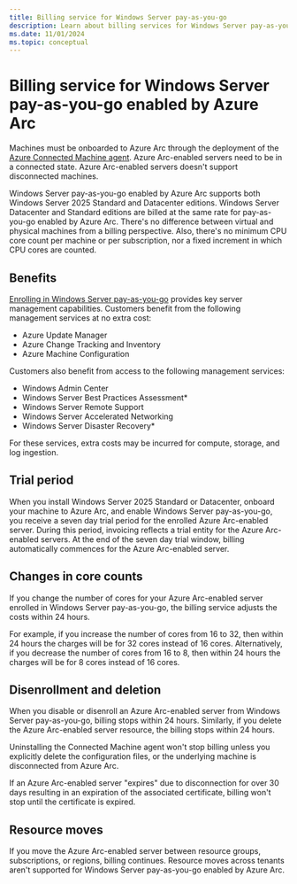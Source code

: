 ```yaml
---
title: Billing service for Windows Server pay-as-you-go
description: Learn about billing services for Windows Server pay-as-you-go enabled by Azure Arc.
ms.date: 11/01/2024
ms.topic: conceptual
---
```


# Billing service for Windows Server pay-as-you-go enabled by Azure Arc

Machines must be onboarded to Azure Arc through the deployment of the [Azure Connected Machine agent](agent-overview.md). Azure Arc-enabled servers need to be in a connected state. Azure Arc-enabled servers doesn't support disconnected machines.  

Windows Server pay-as-you-go enabled by Azure Arc supports both Windows Server 2025 Standard and Datacenter editions. Windows Server Datacenter and Standard editions are billed at the same rate for pay-as-you-go enabled by Azure Arc. There's no difference between virtual and physical machines from a billing perspective. Also, there's no minimum CPU core count per machine or per subscription, nor a fixed increment in which CPU cores are counted.

## Benefits  

[Enrolling in Windows Server pay-as-you-go](/windows-server/get-started/windows-server-pay-as-you-go?tabs=gui%2Cazureportal) provides key server management capabilities. Customers benefit from the following management services at no extra cost: 

- Azure Update Manager 
- Azure Change Tracking and Inventory 
- Azure Machine Configuration 

Customers also benefit from access to the following management services: 

- Windows Admin Center 
- Windows Server Best Practices Assessment* 
- Windows Server Remote Support 
- Windows Server Accelerated Networking 
- Windows Server Disaster Recovery* 

For these services, extra costs may be incurred for compute, storage, and log ingestion.

## Trial period 

When you install Windows Server 2025 Standard or Datacenter, onboard your machine to Azure Arc, and enable Windows Server pay-as-you-go, you receive a seven day trial period for the enrolled Azure Arc-enabled server. During this period, invoicing reflects a trial entity for the Azure Arc-enabled servers. At the end of the seven day trial window, billing automatically commences for the Azure Arc-enabled server.  

## Changes in core counts 

If you change the number of cores for your Azure Arc-enabled server enrolled in Windows Server pay-as-you-go, the billing service adjusts the costs within 24 hours.

For example, if you increase the number of cores from 16 to 32, then within 24 hours the charges will be for 32 cores instead of 16 cores. Alternatively, if you decrease the number of cores from 16 to 8, then within 24 hours the charges will be for 8 cores instead of 16 cores.

## Disenrollment and deletion  

When you disable or disenroll an Azure Arc-enabled server from Windows Server pay-as-you-go, billing stops within 24 hours. Similarly, if you delete the Azure Arc-enabled server resource, the billing stops within 24 hours.

Uninstalling the Connected Machine agent won't stop billing unless you explicitly delete the configuration files, or the underlying machine is disconnected from Azure Arc.

If an Azure Arc-enabled server "expires" due to disconnection for over 30 days resulting in an expiration of the associated certificate, billing won't stop until the certificate is expired. 

## Resource moves 

If you move the Azure Arc-enabled server between resource groups, subscriptions, or regions, billing continues. Resource moves across tenants aren't supported for Windows Server pay-as-you-go enabled by Azure Arc.



